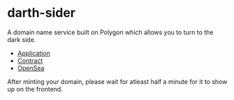 # darth-sider

A domain name service built on Polygon which allows you to turn to the dark side.
- [Application](https://darthsider.vercel.app/)
- [Contract](https://mumbai.polygonscan.com/address/0xA6f2DdBd8478801D59c61fc67666A80473dEAbBc)
- [OpenSea](https://testnets.opensea.io/collection/darthsider)

After minting your domain, please wait for atleast half a minute for it to show up on the frontend.
